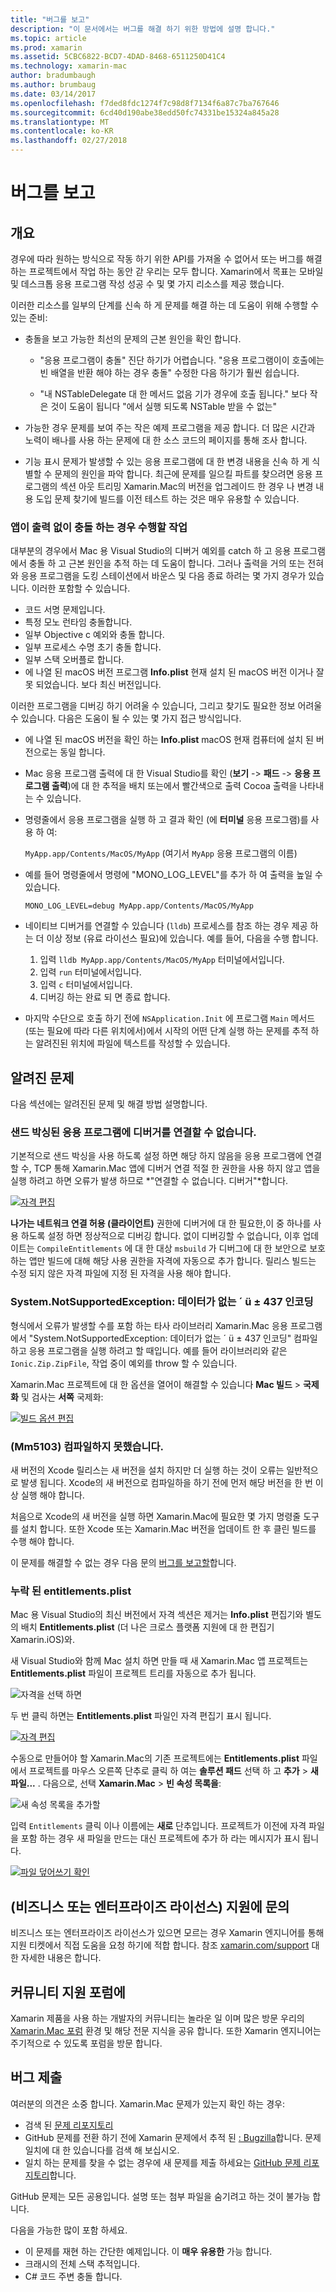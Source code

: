 ```yaml
---
title: "버그를 보고"
description: "이 문서에서는 버그를 해결 하기 위한 방법에 설명 합니다."
ms.topic: article
ms.prod: xamarin
ms.assetid: 5CBC6822-BCD7-4DAD-8468-6511250D41C4
ms.technology: xamarin-mac
author: bradumbaugh
ms.author: brumbaug
ms.date: 03/14/2017
ms.openlocfilehash: f7ded8fdc1274f7c98d8f7134f6a87c7ba767646
ms.sourcegitcommit: 6cd40d190abe38edd50fc74331be15324a845a28
ms.translationtype: MT
ms.contentlocale: ko-KR
ms.lasthandoff: 02/27/2018
---
```

# <a name="reporting-bugs"></a>버그를 보고

## <a name="overview"></a>개요

경우에 따라 원하는 방식으로 작동 하기 위한 API를 가져올 수 없어서 또는 버그를 해결 하는 프로젝트에서 작업 하는 동안 갇 우리는 모두 합니다. Xamarin에서 목표는 모바일 및 데스크톱 응용 프로그램 작성 성공 수 및 몇 가지 리소스를 제공 했습니다.

이러한 리소스를 일부의 단계를 신속 하 게 문제를 해결 하는 데 도움이 위해 수행할 수 있는 준비:

- 충돌을 보고 가능한 최선의 문제의 근본 원인을 확인 합니다.
 
     - "응용 프로그램이 충돌" 진단 하기가 어렵습니다. "응용 프로그램이이 호출에는 빈 배열을 반환 해야 하는 경우 충돌" 수정한 다음 하기가 훨씬 쉽습니다.

     - "내 NSTableDelegate 대 한 메서드 없음 기가 경우에 호출 됩니다." 보다 작은 것이 도움이 됩니다 "에서 실행 되도록 NSTable 받을 수 없는"

- 가능한 경우 문제를 보여 주는 작은 예제 프로그램을 제공 합니다. 더 많은 시간과 노력이 배나를 사용 하는 문제에 대 한 소스 코드의 페이지를 통해 조사 합니다.

- 기능 표시 문제가 발생할 수 있는 응용 프로그램에 대 한 변경 내용을 신속 하 게 식별할 수 문제의 원인을 파악 합니다. 최근에 문제를 일으킬 파트를 찾으려면 응용 프로그램의 섹션 아웃 트리밍 Xamarin.Mac의 버전을 업그레이드 한 경우 나 변경 내용 도입 문제 찾기에 빌드를 이전 테스트 하는 것은 매우 유용할 수 있습니다.


### <a name="what-to-do-when-your-app-crashes-with-no-output"></a>앱이 출력 없이 충돌 하는 경우 수행할 작업

대부분의 경우에서 Mac 용 Visual Studio의 디버거 예외를 catch 하 고 응용 프로그램에서 충돌 하 고 근본 원인을 추적 하는 데 도움이 합니다. 그러나 출력을 거의 또는 전혀와 응용 프로그램을 도킹 스테이션에서 바운스 및 다음 종료 하려는 몇 가지 경우가 있습니다. 이러한 포함할 수 있습니다.

- 코드 서명 문제입니다.
- 특정 모노 런타임 충돌합니다.
- 일부 Objective c 예외와 충돌 합니다.
- 일부 프로세스 수명 초기 충돌 합니다.
- 일부 스택 오버플로 합니다.
- 에 나열 된 macOS 버전 프로그램 **Info.plist** 현재 설치 된 macOS 버전 이거나 잘못 되었습니다. 보다 최신 버전입니다.

이러한 프로그램을 디버깅 하기 어려울 수 있습니다, 그리고 찾기도 필요한 정보 어려울 수 있습니다. 다음은 도움이 될 수 있는 몇 가지 접근 방식입니다.

- 에 나열 된 macOS 버전을 확인 하는 **Info.plist** macOS 현재 컴퓨터에 설치 된 버전으로는 동일 합니다.
- Mac 응용 프로그램 출력에 대 한 Visual Studio를 확인 (**보기** -> **패드** -> **응용 프로그램 출력**)에 대 한 추적을 배치 또는에서 빨간색으로 출력 Cocoa 출력을 나타내는 수 있습니다.
- 명령줄에서 응용 프로그램을 실행 하 고 결과 확인 (에 **터미널** 응용 프로그램)를 사용 하 여: 

     `MyApp.app/Contents/MacOS/MyApp` (여기서 `MyApp` 응용 프로그램의 이름)
- 예를 들어 명령줄에서 명령에 "MONO_LOG_LEVEL"를 추가 하 여 출력을 높일 수 있습니다. 

     `MONO_LOG_LEVEL=debug MyApp.app/Contents/MacOS/MyApp`
- 네이티브 디버거를 연결할 수 있습니다 (`lldb`) 프로세스를 참조 하는 경우 제공 하는 더 이상 정보 (유료 라이선스 필요)에 있습니다. 예를 들어, 다음을 수행 합니다.

    1. 입력 `lldb MyApp.app/Contents/MacOS/MyApp` 터미널에서입니다.
    2. 입력 `run` 터미널에서입니다.
    3. 입력 `c` 터미널에서입니다.
    4. 디버깅 하는 완료 되 면 종료 합니다.
- 마지막 수단으로 호출 하기 전에 `NSApplication.Init` 에 프로그램 `Main` 메서드 (또는 필요에 따라 다른 위치에서)에서 시작의 어떤 단계 실행 하는 문제를 추적 하는 알려진된 위치에 파일에 텍스트를 작성할 수 있습니다.

## <a name="known-issues"></a>알려진 문제

다음 섹션에는 알려진된 문제 및 해결 방법 설명합니다.

### <a name="unable-to-connect-to-the-debugger-in-sandboxed-apps"></a>샌드 박싱된 응용 프로그램에 디버거를 연결할 수 없습니다.

기본적으로 샌드 박싱을 사용 하도록 설정 하면 해당 하지 않음을 응용 프로그램에 연결할 수, TCP 통해 Xamarin.Mac 앱에 디버거 연결 적절 한 권한을 사용 하지 않고 앱을 실행 하려고 하면 오류가 발생 하므로 *"연결할 수 없습니다. 디버거"*합니다. 

[![자격 편집](troubleshooting-images/debug01.png "자격 편집")](troubleshooting-images/debug01-large.png)

**나가는 네트워크 연결 허용 (클라이언트)** 권한에 디버거에 대 한 필요한,이 중 하나를 사용 하도록 설정 하면 정상적으로 디버깅 합니다. 없이 디버깅할 수 없습니다, 이후 업데이트는 `CompileEntitlements` 에 대 한 대상 `msbuild` 가 디버그에 대 한 보안으로 보호 하는 앱만 빌드에 대해 해당 사용 권한을 자격에 자동으로 추가 합니다. 릴리스 빌드는 수정 되지 않은 자격 파일에 지정 된 자격을 사용 해야 합니다.

### <a name="systemnotsupportedexception-no-data-is-available-for-encoding-437"></a>System.NotSupportedException: 데이터가 없는 ´ ü ± 437 인코딩
 
형식에서 오류가 발생할 수를 포함 하는 타사 라이브러리 Xamarin.Mac 응용 프로그램에서 "System.NotSupportedException: 데이터가 없는 ´ ü ± 437 인코딩" 컴파일하고 응용 프로그램을 실행 하려고 할 때입니다. 예를 들어 라이브러리와 같은 `Ionic.Zip.ZipFile`, 작업 중이 예외를 throw 할 수 있습니다.

Xamarin.Mac 프로젝트에 대 한 옵션을 열어이 해결할 수 있습니다 **Mac 빌드** > **국제화** 및 검사는 **서쪽** 국제화:

[![빌드 옵션 편집](troubleshooting-images/issue01.png "편집 빌드 옵션")](troubleshooting-images/issue01-large.png)

### <a name="failed-to-compile-mm5103"></a>(Mm5103) 컴파일하지 못했습니다.

새 버전의 Xcode 릴리스는 새 버전을 설치 하지만 더 실행 하는 것이 오류는 일반적으로 발생 됩니다. Xcode의 새 버전으로 컴파일하을 하기 전에 먼저 해당 버전을 한 번 이상 실행 해야 합니다.

처음으로 Xcode의 새 버전을 실행 하면 Xamarin.Mac에 필요한 몇 가지 명령줄 도구를 설치 합니다. 또한 Xcode 또는 Xamarin.Mac 버전을 업데이트 한 후 클린 빌드를 수행 해야 합니다.

이 문제를 해결할 수 없는 경우 다음 문의 [버그를 보고할](#filing-a-bug)합니다.

### <a name="missing-entitlementsplist"></a>누락 된 entitlements.plist

Mac 용 Visual Studio의 최신 버전에서 자격 섹션은 제거는 **Info.plist** 편집기와 별도의 배치 **Entitlements.plist** (더 나은 크로스 플랫폼 지원에 대 한 편집기 Xamarin.iOS)와.

새 Visual Studio와 함께 Mac 설치 하면 만들 때 새 Xamarin.Mac 앱 프로젝트는 **Entitlements.plist** 파일이 프로젝트 트리를 자동으로 추가 됩니다.

![자격을 선택 하면](troubleshooting-images/entitlements01.png "자격 선택")

두 번 클릭 하면는 **Entitlements.plist** 파일인 자격 편집기 표시 됩니다.

[![자격 편집](troubleshooting-images/entitlements02.png "자격 편집")](troubleshooting-images/entitlements02-large.png)

수동으로 만들어야 할 Xamarin.Mac의 기존 프로젝트에는 **Entitlements.plist** 파일에서 프로젝트를 마우스 오른쪽 단추로 클릭 하 여는 **솔루션 패드** 선택 하 고 **추가**  >  **새 파일...** . 다음으로, 선택 **Xamarin.Mac** > **빈 속성 목록을**:

![새 속성 목록을 추가할](troubleshooting-images/entitlements03.png "새 속성 목록 추가")

입력 `Entitlements` 클릭 이나 이름에는 **새로** 단추입니다. 프로젝트가 이전에 자격 파일을 포함 하는 경우 새 파일을 만드는 대신 프로젝트에 추가 하 라는 메시지가 표시 됩니다.

[![파일 덮어쓰기 확인](troubleshooting-images/entitlements04.png "파일 덮어쓰기 확인")](troubleshooting-images/entitlements04-large.png)

## <a name="contacting-support-business-or-enterprise-licenses"></a>(비즈니스 또는 엔터프라이즈 라이선스) 지원에 문의

비즈니스 또는 엔터프라이즈 라이선스가 있으면 모르는 경우 Xamarin 엔지니어를 통해 지원 티켓에서 직접 도움을 요청 하기에 적합 합니다. 참조 [xamarin.com/support](http://xamarin.com/support) 대 한 자세한 내용은 합니다.

## <a name="community-support-on-the-forums"></a>커뮤니티 지원 포럼에

Xamarin 제품을 사용 하는 개발자의 커뮤니티는 놀라운 일 이며 많은 방문 우리의 [Xamarin.Mac 포럼](http://forums.xamarin.com/categories/mac) 환경 및 해당 전문 지식을 공유 합니다. 또한 Xamarin 엔지니어는 주기적으로 수 있도록 포럼을 방문 합니다.

<a name="filing-a-bug"/>

## <a name="filing-a-bug"></a>버그 제출

여러분의 의견은 소중 합니다. Xamarin.Mac 문제가 있는지 확인 하는 경우:

- 검색 된 [문제 리포지토리](https://github.com/xamarin/xamarin-macios/issues) 
- GitHub 문제를 전환 하기 전에 Xamarin 문제에서 추적 된 [: Bugzilla](https://bugzilla.xamarin.com/describecomponents.cgi)합니다. 문제 일치에 대 한 있습니다를 검색 해 보십시오.
- 일치 하는 문제를 찾을 수 없는 경우에 새 문제를 제출 하세요는 [GitHub 문제 리포지토리](https://github.com/xamarin/xamarin-macios/issues/new)합니다.

GitHub 문제는 모든 공용입니다. 설명 또는 첨부 파일을 숨기려고 하는 것이 불가능 합니다. 

다음을 가능한 많이 포함 하세요.                                                                                                                                          

- 이 문제를 재현 하는 간단한 예제입니다. 이 **매우 유용한** 가능 합니다. 
- 크래시의 전체 스택 추적입니다.
- C# 코드 주변 충돌 합니다. 
